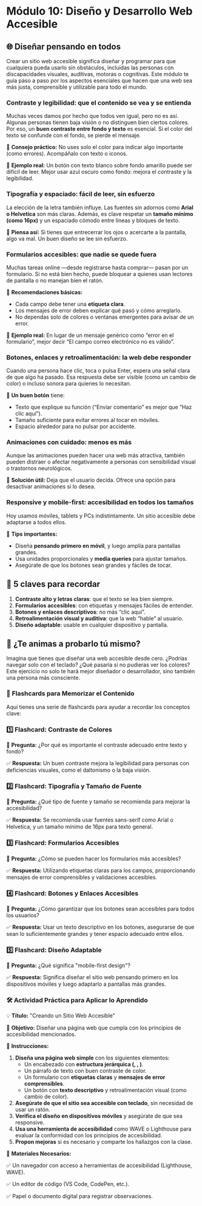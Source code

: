 # Módulo 10: Diseño y Desarrollo Web Accesible

## 🌐 Diseñar pensando en todos

Crear un sitio web accesible significa diseñar y programar para que cualquiera pueda usarlo sin obstáculos, incluidas las personas con discapacidades visuales, auditivas, motoras o cognitivas. Este módulo te guía paso a paso por los aspectos esenciales que hacen que una web sea más justa, comprensible y utilizable para todo el mundo.

### Contraste y legibilidad: que el contenido se vea y se entienda

Muchas veces damos por hecho que todos ven igual, pero no es así. Algunas personas tienen baja visión o no distinguen bien ciertos colores. Por eso, un **buen contraste entre fondo y texto** es esencial. Si el color del texto se confunde con el fondo, se pierde el mensaje.

📌 **Consejo práctico:** No uses solo el color para indicar algo importante (como errores). Acompáñalo con texto o iconos.

🧠 **Ejemplo real:** Un botón con texto blanco sobre fondo amarillo puede ser difícil de leer. Mejor usar azul oscuro como fondo: mejora el contraste y la legibilidad.

### Tipografía y espaciado: fácil de leer, sin esfuerzo

La elección de la letra también influye. Las fuentes sin adornos como **Arial o Helvetica** son más claras. Además, es clave respetar un **tamaño mínimo (como 16px)** y un espaciado cómodo entre líneas y bloques de texto.

🧠 **Piensa así:** Si tienes que entrecerrar los ojos o acercarte a la pantalla, algo va mal. Un buen diseño se lee sin esfuerzo.

### Formularios accesibles: que nadie se quede fuera

Muchas tareas online —desde registrarse hasta comprar— pasan por un formulario. Si no está bien hecho, puede bloquear a quienes usan lectores de pantalla o no manejan bien el ratón.

📌 **Recomendaciones básicas:**

- Cada campo debe tener una **etiqueta clara**.
- Los mensajes de error deben explicar qué pasó y cómo arreglarlo.
- No dependas solo de colores o ventanas emergentes para avisar de un error.

🧠 **Ejemplo real:** En lugar de un mensaje genérico como “error en el formulario”, mejor decir “El campo correo electrónico no es válido”.

### Botones, enlaces y retroalimentación: la web debe responder

Cuando una persona hace clic, toca o pulsa Enter, espera una señal clara de que algo ha pasado. Esa respuesta debe ser visible (como un cambio de color) o incluso sonora para quienes lo necesitan.

🧠 **Un buen botón** tiene:

- Texto que explique su función (“Enviar comentario” es mejor que “Haz clic aquí”).
- Tamaño suficiente para evitar errores al tocar en móviles.
- Espacio alrededor para no pulsar por accidente.

### Animaciones con cuidado: menos es más

Aunque las animaciones pueden hacer una web más atractiva, también pueden distraer o afectar negativamente a personas con sensibilidad visual o trastornos neurológicos.

📌 **Solución útil:** Deja que el usuario decida. Ofrece una opción para desactivar animaciones si lo desea.

### Responsive y mobile-first: accesibilidad en todos los tamaños

Hoy usamos móviles, tablets y PCs indistintamente. Un sitio accesible debe adaptarse a todos ellos.

🧠 **Tips importantes:**

- Diseña **pensando primero en móvil**, y luego amplía para pantallas grandes.
- Usa unidades proporcionales y **media queries** para ajustar tamaños.
- Asegúrate de que los botones sean grandes y fáciles de tocar.

## 🧠 5 claves para recordar

1. **Contraste alto y letras claras**: que el texto se lea bien siempre.
2. **Formularios accesibles**: con etiquetas y mensajes fáciles de entender.
3. **Botones y enlaces descriptivos**: no más “clic aquí”.
4. **Retroalimentación visual y auditiva**: que la web “hable” al usuario.
5. **Diseño adaptable**: usable en cualquier dispositivo y pantalla.

## 🧪 ¿Te animas a probarlo tú mismo?

Imagina que tienes que diseñar una web accesible desde cero. ¿Podrías navegar solo con el teclado? ¿Qué pasaría si no pudieras ver los colores? Este ejercicio no solo te hará mejor diseñador o desarrollador, sino también una persona más consciente.

### **📝 Flashcards para Memorizar el Contenido**

Aquí tienes una serie de flashcards para ayudar a recordar los conceptos clave:

### **1️⃣ Flashcard: Contraste de Colores**

🧐 **Pregunta:** ¿Por qué es importante el contraste adecuado entre texto y fondo?

✅ **Respuesta:** Un buen contraste mejora la legibilidad para personas con deficiencias visuales, como el daltonismo o la baja visión.

### **2️⃣ Flashcard: Tipografía y Tamaño de Fuente**

🧐 **Pregunta:** ¿Qué tipo de fuente y tamaño se recomienda para mejorar la accesibilidad?

✅ **Respuesta:** Se recomienda usar fuentes sans-serif como Arial o Helvetica, y un tamaño mínimo de 16px para texto general.

### **3️⃣ Flashcard: Formularios Accesibles**

🧐 **Pregunta:** ¿Cómo se pueden hacer los formularios más accesibles?

✅ **Respuesta:** Utilizando etiquetas claras para los campos, proporcionando mensajes de error comprensibles y validaciones accesibles.

### **4️⃣ Flashcard: Botones y Enlaces Accesibles**

🧐 **Pregunta:** ¿Cómo garantizar que los botones sean accesibles para todos los usuarios?

✅ **Respuesta:** Usar un texto descriptivo en los botones, asegurarse de que sean lo suficientemente grandes y tener espacio adecuado entre ellos.

### **5️⃣ Flashcard: Diseño Adaptable**

🧐 **Pregunta:** ¿Qué significa "mobile-first design"?

✅ **Respuesta:** Significa diseñar el sitio web pensando primero en los dispositivos móviles y luego adaptarlo a pantallas más grandes.

### **🛠 Actividad Práctica para Aplicar lo Aprendido**

💡 **Título:** "Creando un Sitio Web Accesible"

🎯 **Objetivo:** Diseñar una página web que cumpla con los principios de accesibilidad mencionados.

🔹 **Instrucciones:**

1. **Diseña una página web simple** con los siguientes elementos:
    - Un encabezado con **estructura jerárquica (, , )**.
    - Un párrafo de texto con buen contraste de color.
    - Un formulario con **etiquetas claras** y **mensajes de error comprensibles**.
    - Un botón con **texto descriptivo** y retroalimentación visual (como cambio de color).
2. **Asegúrate de que el sitio sea accesible con teclado**, sin necesidad de usar un ratón.
3. **Verifica el diseño en dispositivos móviles** y asegúrate de que sea responsive.
4. **Usa una herramienta de accesibilidad** como WAVE o Lighthouse para evaluar la conformidad con los principios de accesibilidad.
5. **Propon mejoras** si es necesario y comparte los hallazgos con la clase.

🔹 **Materiales Necesarios:**

✅ Un navegador con acceso a herramientas de accesibilidad (Lighthouse, WAVE).

✅ Un editor de código (VS Code, CodePen, etc.).

✅ Papel o documento digital para registrar observaciones.